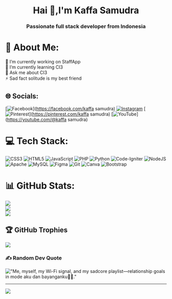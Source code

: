 <h1 align="center">Hai 👋,I'm Kaffa Samudra</h1>
<h3 align="center">Passionate full stack developer from Indonesia</h3>

# 💫 About Me:
🔭 I’m currently working on StaffApp<br>🌱 I’m currently learning CI3<br>💬 Ask me about CI3<br>⚡ Sad fact solitude is my best friend


## 🌐 Socials:
[![Facebook](https://img.shields.io/badge/Facebook-%231877F2.svg?logo=Facebook&logoColor=white)](https://facebook.com/kaffa samudra) [![Instagram](https://img.shields.io/badge/Instagram-%23E4405F.svg?logo=Instagram&logoColor=white)](https://instagram.com/kaffa_quotes) [![Pinterest](https://img.shields.io/badge/Pinterest-%23E60023.svg?logo=Pinterest&logoColor=white)](https://pinterest.com/kaffa samudra) [![YouTube](https://img.shields.io/badge/YouTube-%23FF0000.svg?logo=YouTube&logoColor=white)](https://youtube.com/@kaffa samudra) 

# 💻 Tech Stack:
![CSS3](https://img.shields.io/badge/css3-%231572B6.svg?style=flat&logo=css3&logoColor=white) ![HTML5](https://img.shields.io/badge/html5-%23E34F26.svg?style=flat&logo=html5&logoColor=white) ![JavaScript](https://img.shields.io/badge/javascript-%23323330.svg?style=flat&logo=javascript&logoColor=%23F7DF1E) ![PHP](https://img.shields.io/badge/php-%23777BB4.svg?style=flat&logo=php&logoColor=white) ![Python](https://img.shields.io/badge/python-3670A0?style=flat&logo=python&logoColor=ffdd54) ![Code-Igniter](https://img.shields.io/badge/CodeIgniter-%23EF4223.svg?style=flat&logo=codeIgniter&logoColor=white) ![NodeJS](https://img.shields.io/badge/node.js-6DA55F?style=flat&logo=node.js&logoColor=white) ![Apache](https://img.shields.io/badge/apache-%23D42029.svg?style=flat&logo=apache&logoColor=white) ![MySQL](https://img.shields.io/badge/mysql-4479A1.svg?style=flat&logo=mysql&logoColor=white) ![Figma](https://img.shields.io/badge/figma-%23F24E1E.svg?style=flat&logo=figma&logoColor=white) ![Git](https://img.shields.io/badge/git-%23F05033.svg?style=flat&logo=git&logoColor=white) ![Canva](https://img.shields.io/badge/Canva-%2300C4CC.svg?style=flat&logo=Canva&logoColor=white) ![Bootstrap](https://img.shields.io/badge/bootstrap-%238511FA.svg?style=flat&logo=bootstrap&logoColor=white)
# 📊 GitHub Stats:
![](https://github-readme-stats.vercel.app/api?username=kaffasamudra&theme=ambient_gradient&hide_border=false&include_all_commits=true&count_private=false)<br/>
![](https://github-readme-streak-stats.herokuapp.com/?user=kaffasamudra&theme=ambient_gradient&hide_border=false)<br/>
![](https://github-readme-stats.vercel.app/api/top-langs/?username=kaffasamudra&theme=ambient_gradient&hide_border=false&include_all_commits=true&count_private=false&layout=compact)

## 🏆 GitHub Trophies
![](https://github-profile-trophy.vercel.app/?username=kaffasamudra&theme=radical&no-frame=false&no-bg=true&margin-w=4)

### ✍️ Random Dev Quote
!["Me, myself, my Wi-Fi signal, and my sadcore playlist—relationship goals in mode aku dan bayanganku🥀🌑."](https://quotes-github-readme.vercel.app/api?type=horizontal&theme=tokyonight)

---
[![](https://visitcount.itsvg.in/api?id=kaffasamudra&icon=2&color=0)](https://visitcount.itsvg.in)

<!-- Proudly created with GPRM ( https://gprm.itsvg.in ) -->
